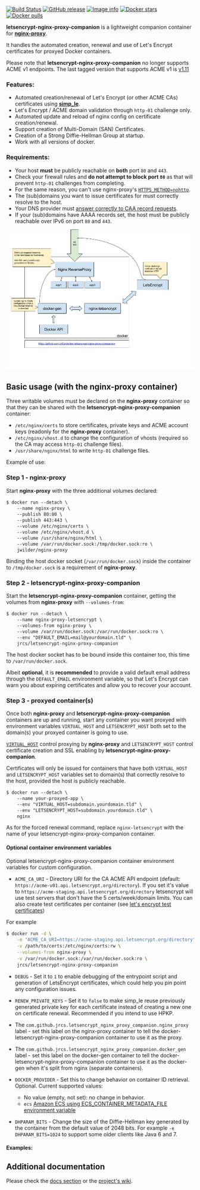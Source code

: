[![Build Status](https://travis-ci.org/JrCs/docker-letsencrypt-nginx-proxy-companion.svg?branch=master)](https://travis-ci.org/JrCs/docker-letsencrypt-nginx-proxy-companion)
[![GitHub release](https://img.shields.io/github/release/jrcs/docker-letsencrypt-nginx-proxy-companion.svg)](https://github.com/JrCs/docker-letsencrypt-nginx-proxy-companion/releases)
[![Image info](https://images.microbadger.com/badges/image/jrcs/letsencrypt-nginx-proxy-companion.svg)](https://hub.docker.com/r/jrcs/letsencrypt-nginx-proxy-companion "Click to view the image on Docker Hub")
[![Docker stars](https://img.shields.io/docker/stars/jrcs/letsencrypt-nginx-proxy-companion.svg)](https://hub.docker.com/r/jrcs/letsencrypt-nginx-proxy-companion "Click to view the image on Docker Hub")
[![Docker pulls](https://img.shields.io/docker/pulls/jrcs/letsencrypt-nginx-proxy-companion.svg)](https://hub.docker.com/r/jrcs/letsencrypt-nginx-proxy-companion "Click to view the image on Docker Hub")

**letsencrypt-nginx-proxy-companion** is a lightweight companion container for [**nginx-proxy**](https://github.com/jwilder/nginx-proxy).

It handles the automated creation, renewal and use of Let's Encrypt certificates for proxyed Docker containers.

Please note that **letsencrypt-nginx-proxy-companion** no longer supports ACME v1 endpoints. The last tagged version that supports ACME v1 is [v1.11](https://github.com/JrCs/docker-letsencrypt-nginx-proxy-companion/releases/tag/v1.11.2)

### Features:
* Automated creation/renewal of Let's Encrypt (or other ACME CAs) certificates using [**simp_le**](https://github.com/zenhack/simp_le).
* Let's Encrypt / ACME domain validation through `http-01` challenge only.
* Automated update and reload of nginx config on certificate creation/renewal.
* Support creation of Multi-Domain (SAN) Certificates.
* Creation of a Strong Diffie-Hellman Group at startup.
* Work with all versions of docker.

### Requirements:
* Your host **must** be publicly reachable on **both** port `80` and `443`.
* Check your firewall rules and **do not attempt to block port `80`** as that will prevent `http-01` challenges from completing.
* For the same reason, you can't use nginx-proxy's [`HTTPS_METHOD=nohttp`](https://github.com/jwilder/nginx-proxy#how-ssl-support-works).
* The (sub)domains you want to issue certificates for must correctly resolve to the host.
* Your DNS provider must [answer correctly to CAA record requests](https://letsencrypt.org/docs/caa/).
* If your (sub)domains have AAAA records set, the host must be publicly reachable over IPv6 on port `80` and `443`.

![schema](https://github.com/JrCs/docker-letsencrypt-nginx-proxy-companion/blob/master/schema.png)

## Basic usage (with the nginx-proxy container)

Three writable volumes must be declared on the **nginx-proxy** container so that they can be shared with the **letsencrypt-nginx-proxy-companion** container:

* `/etc/nginx/certs` to store certificates, private keys and ACME account keys (readonly for the **nginx-proxy** container).
* `/etc/nginx/vhost.d` to change the configuration of vhosts (required so the CA may access `http-01` challenge files).
* `/usr/share/nginx/html` to write `http-01` challenge files.

Example of use:

### Step 1 - nginx-proxy

Start **nginx-proxy** with the three additional volumes declared:

```shell
$ docker run --detach \
    --name nginx-proxy \
    --publish 80:80 \
    --publish 443:443 \
    --volume /etc/nginx/certs \
    --volume /etc/nginx/vhost.d \
    --volume /usr/share/nginx/html \
    --volume /var/run/docker.sock:/tmp/docker.sock:ro \
    jwilder/nginx-proxy
```

Binding the host docker socket (`/var/run/docker.sock`) inside the container to `/tmp/docker.sock` is a requirement of **nginx-proxy**.

### Step 2 - letsencrypt-nginx-proxy-companion

Start the **letsencrypt-nginx-proxy-companion** container, getting the volumes from **nginx-proxy** with `--volumes-from`:

```shell
$ docker run --detach \
    --name nginx-proxy-letsencrypt \
    --volumes-from nginx-proxy \
    --volume /var/run/docker.sock:/var/run/docker.sock:ro \
    --env "DEFAULT_EMAIL=mail@yourdomain.tld" \
    jrcs/letsencrypt-nginx-proxy-companion
```

The host docker socket has to be bound inside this container too, this time to `/var/run/docker.sock`.

Albeit **optional**, it is **recommended** to provide a valid default email address through the `DEFAULT_EMAIL` environment variable, so that Let's Encrypt can warn you about expiring certificates and allow you to recover your account.

### Step 3 - proxyed container(s)

Once both **nginx-proxy** and **letsencrypt-nginx-proxy-companion** containers are up and running, start any container you want proxyed with environment variables `VIRTUAL_HOST` and `LETSENCRYPT_HOST` both set to the domain(s) your proxyed container is going to use.

[`VIRTUAL_HOST`](https://github.com/jwilder/nginx-proxy#usage) control proxying by **nginx-proxy** and `LETSENCRYPT_HOST` control certificate creation and SSL enabling by **letsencrypt-nginx-proxy-companion**.

Certificates will only be issued for containers that have both `VIRTUAL_HOST` and `LETSENCRYPT_HOST` variables set to domain(s) that correctly resolve to the host, provided the host is publicly reachable.

```shell
$ docker run --detach \
    --name your-proxyed-app \
    --env "VIRTUAL_HOST=subdomain.yourdomain.tld" \
    --env "LETSENCRYPT_HOST=subdomain.yourdomain.tld" \
    nginx
```

As for the forced renewal command, replace `nginx-letsencrypt` with the name of your letsencrypt-nginx-proxy-companion container.

#### Optional container environment variables

Optional letsencrypt-nginx-proxy-companion container environment variables for custom configuration.

* `ACME_CA_URI` - Directory URI for the CA ACME API endpoint (default: ``https://acme-v01.api.letsencrypt.org/directory``). If you set it's value to `https://acme-staging.api.letsencrypt.org/directory` letsencrypt will use test servers that don't have the 5 certs/week/domain limits. You can also create test certificates per container (see [let's encrypt test certificates](#test-certificates))

For example

```bash
$ docker run -d \
    -e "ACME_CA_URI=https://acme-staging.api.letsencrypt.org/directory" \
    -v /path/to/certs:/etc/nginx/certs:rw \
    --volumes-from nginx-proxy \
    -v /var/run/docker.sock:/var/run/docker.sock:ro \
    jrcs/letsencrypt-nginx-proxy-companion
```

* `DEBUG` - Set it to `1` to enable debugging of the entrypoint script and generation of LetsEncrypt certificates, which could help you pin point any configuration issues.

* `RENEW_PRIVATE_KEYS` - Set it to `false` to make simp_le reuse previously generated private key for each certificate instead of creating a new one on certificate renewal. Recommended if you intend to use HPKP.

* The `com.github.jrcs.letsencrypt_nginx_proxy_companion.nginx_proxy` label - set this label on the nginx-proxy container to tell the docker-letsencrypt-nginx-proxy-companion container to use it as the proxy.

* The `com.github.jrcs.letsencrypt_nginx_proxy_companion.docker_gen` label - set this label on the docker-gen container to tell the docker-letsencrypt-nginx-proxy-companion container to use it as the docker-gen when it's split from nginx (separate containers).

* `DOCKER_PROVIDER` - Set this to change behavior on container ID retrieval. Optional. Current supported values:
  * No value (empty, not  set): no change in behavior.
  * `ecs` [Amazon ECS using ECS_CONTAINER_METADATA_FILE environment variable](http://docs.aws.amazon.com/AmazonECS/latest/developerguide/container-metadata.html)

* `DHPARAM_BITS` - Change the size of the Diffie-Hellman key generated by the container from the default value of 2048 bits. For example `-e DHPARAM_BITS=1024` to support some older clients like Java 6 and 7.

#### Examples:

## Additional documentation

Please check the [docs section](https://github.com/JrCs/docker-letsencrypt-nginx-proxy-companion/tree/master/docs) or the [project's wiki](https://github.com/JrCs/docker-letsencrypt-nginx-proxy-companion/wiki).
